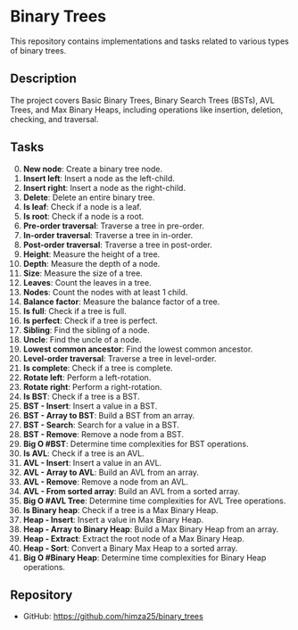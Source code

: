 # Binary Trees

This repository contains implementations and tasks related to various types of binary trees.

## Description

The project covers Basic Binary Trees, Binary Search Trees (BSTs), AVL Trees, and Max Binary Heaps, including operations like insertion, deletion, checking, and traversal.

## Tasks

0. **New node**: Create a binary tree node.
1. **Insert left**: Insert a node as the left-child.
2. **Insert right**: Insert a node as the right-child.
3. **Delete**: Delete an entire binary tree.
4. **Is leaf**: Check if a node is a leaf.
5. **Is root**: Check if a node is a root.
6. **Pre-order traversal**: Traverse a tree in pre-order.
7. **In-order traversal**: Traverse a tree in in-order.
8. **Post-order traversal**: Traverse a tree in post-order.
9. **Height**: Measure the height of a tree.
10. **Depth**: Measure the depth of a node.
11. **Size**: Measure the size of a tree.
12. **Leaves**: Count the leaves in a tree.
13. **Nodes**: Count the nodes with at least 1 child.
14. **Balance factor**: Measure the balance factor of a tree.
15. **Is full**: Check if a tree is full.
16. **Is perfect**: Check if a tree is perfect.
17. **Sibling**: Find the sibling of a node.
18. **Uncle**: Find the uncle of a node.
19. **Lowest common ancestor**: Find the lowest common ancestor.
20. **Level-order traversal**: Traverse a tree in level-order.
21. **Is complete**: Check if a tree is complete.
22. **Rotate left**: Perform a left-rotation.
23. **Rotate right**: Perform a right-rotation.
24. **Is BST**: Check if a tree is a BST.
25. **BST - Insert**: Insert a value in a BST.
26. **BST - Array to BST**: Build a BST from an array.
27. **BST - Search**: Search for a value in a BST.
28. **BST - Remove**: Remove a node from a BST.
29. **Big O #BST**: Determine time complexities for BST operations.
30. **Is AVL**: Check if a tree is an AVL.
31. **AVL - Insert**: Insert a value in an AVL.
32. **AVL - Array to AVL**: Build an AVL from an array.
33. **AVL - Remove**: Remove a node from an AVL.
34. **AVL - From sorted array**: Build an AVL from a sorted array.
35. **Big O #AVL Tree**: Determine time complexities for AVL Tree operations.
36. **Is Binary heap**: Check if a tree is a Max Binary Heap.
37. **Heap - Insert**: Insert a value in Max Binary Heap.
38. **Heap - Array to Binary Heap**: Build a Max Binary Heap from an array.
39. **Heap - Extract**: Extract the root node of a Max Binary Heap.
40. **Heap - Sort**: Convert a Binary Max Heap to a sorted array.
41. **Big O #Binary Heap**: Determine time complexities for Binary Heap operations.

## Repository

- GitHub: https://github.com/himza25/binary_trees

